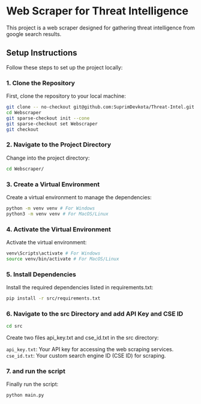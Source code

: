 # Web Scraper for Threat Intelligence

This project is a web scraper designed for gathering threat intelligence from google search results.

## Setup Instructions

Follow these steps to set up the project locally:

### 1. Clone the Repository
First, clone the repository to your local machine:

```bash
git clone -- no-checkout git@github.com:SuprimDevkota/Threat-Intel.git
cd Webscraper
git sparse-checkout init --cone
git sparse-checkout set Webscraper
git checkout
```

### 2. Navigate to the Project Directory
Change into the project directory:

```bash
cd Webscraper/
```

### 3. Create a Virtual Environment
Create a virtual environment to manage the dependencies:

```bash
python -m venv venv # For Windows
python3 -m venv venv # For MacOS/Linux
```

### 4. Activate the Virtual Environment
Activate the virtual environment:

```bash
venv\Scripts\activate # For Windows
source venv/bin/activate # For MacOS/Linux
```

### 5. Install Dependencies
Install the required dependencies listed in requirements.txt:
```bash
pip install -r src/requirements.txt
```

### 6. Navigate to the src Directory and add API Key and CSE ID
```bash
cd src
```
Create two files api_key.txt and cse_id.txt in the src directory:

`api_key.txt`: Your API key for accessing the web scraping services.\
`cse_id.txt`: Your custom search engine ID (CSE ID) for scraping.

### 7.  and run the script
Finally run the script:

```bash
python main.py
```